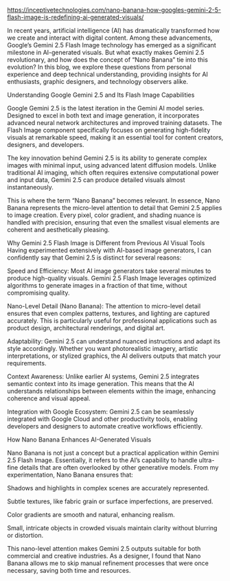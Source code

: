 https://inceptivetechnologies.com/nano-banana-how-googles-gemini-2-5-flash-image-is-redefining-ai-generated-visuals/

In recent years, artificial intelligence (AI) has dramatically transformed how we create and interact with digital content. Among these advancements, Google’s Gemini 2.5 Flash Image technology has emerged as a significant milestone in AI-generated visuals. But what exactly makes Gemini 2.5 revolutionary, and how does the concept of “Nano Banana” tie into this evolution? In this blog, we explore these questions from personal experience and deep technical understanding, providing insights for AI enthusiasts, graphic designers, and technology observers alike.

Understanding Google Gemini 2.5 and Its Flash Image Capabilities


Google Gemini 2.5 is the latest iteration in the Gemini AI model series. Designed to excel in both text and image generation, it incorporates advanced neural network architectures and improved training datasets. The Flash Image component specifically focuses on generating high-fidelity visuals at remarkable speed, making it an essential tool for content creators, designers, and developers.

The key innovation behind Gemini 2.5 is its ability to generate complex images with minimal input, using advanced latent diffusion models. Unlike traditional AI imaging, which often requires extensive computational power and input data, Gemini 2.5 can produce detailed visuals almost instantaneously.

This is where the term “Nano Banana” becomes relevant. In essence, Nano Banana represents the micro-level attention to detail that Gemini 2.5 applies to image creation. Every pixel, color gradient, and shading nuance is handled with precision, ensuring that even the smallest visual elements are coherent and aesthetically pleasing.

Why Gemini 2.5 Flash Image is Different from Previous AI Visual Tools
Having experimented extensively with AI-based image generators, I can confidently say that Gemini 2.5 is distinct for several reasons:

Speed and Efficiency: Most AI image generators take several minutes to produce high-quality visuals. Gemini 2.5 Flash Image leverages optimized algorithms to generate images in a fraction of that time, without compromising quality.

Nano-Level Detail (Nano Banana): The attention to micro-level detail ensures that even complex patterns, textures, and lighting are captured accurately. This is particularly useful for professional applications such as product design, architectural renderings, and digital art.

Adaptability: Gemini 2.5 can understand nuanced instructions and adapt its style accordingly. Whether you want photorealistic imagery, artistic interpretations, or stylized graphics, the AI delivers outputs that match your requirements.

Context Awareness: Unlike earlier AI systems, Gemini 2.5 integrates semantic context into its image generation. This means that the AI understands relationships between elements within the image, enhancing coherence and visual appeal.

Integration with Google Ecosystem: Gemini 2.5 can be seamlessly integrated with Google Cloud and other productivity tools, enabling developers and designers to automate creative workflows efficiently.

How Nano Banana Enhances AI-Generated Visuals


Nano Banana is not just a concept but a practical application within Gemini 2.5 Flash Image. Essentially, it refers to the AI’s capability to handle ultra-fine details that are often overlooked by other generative models. From my experimentation, Nano Banana ensures that:

Shadows and highlights in complex scenes are accurately represented.

Subtle textures, like fabric grain or surface imperfections, are preserved.

Color gradients are smooth and natural, enhancing realism.

Small, intricate objects in crowded visuals maintain clarity without blurring or distortion.

This nano-level attention makes Gemini 2.5 outputs suitable for both commercial and creative industries. As a designer, I found that Nano Banana allows me to skip manual refinement processes that were once necessary, saving both time and resources.
